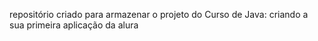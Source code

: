 repositório criado para armazenar o projeto do Curso de
Java: criando a sua primeira aplicação
da alura
